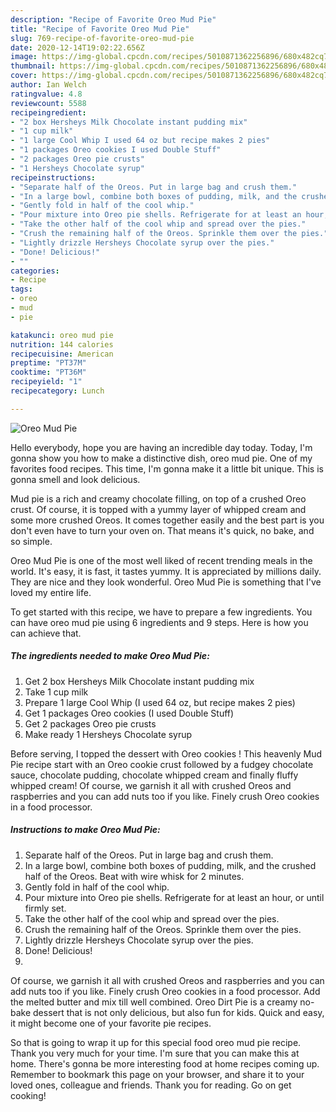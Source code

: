 ```yaml
---
description: "Recipe of Favorite Oreo Mud Pie"
title: "Recipe of Favorite Oreo Mud Pie"
slug: 769-recipe-of-favorite-oreo-mud-pie
date: 2020-12-14T19:02:22.656Z
image: https://img-global.cpcdn.com/recipes/5010871362256896/680x482cq70/oreo-mud-pie-recipe-main-photo.jpg
thumbnail: https://img-global.cpcdn.com/recipes/5010871362256896/680x482cq70/oreo-mud-pie-recipe-main-photo.jpg
cover: https://img-global.cpcdn.com/recipes/5010871362256896/680x482cq70/oreo-mud-pie-recipe-main-photo.jpg
author: Ian Welch
ratingvalue: 4.8
reviewcount: 5588
recipeingredient:
- "2 box Hersheys Milk Chocolate instant pudding mix"
- "1 cup milk"
- "1 large Cool Whip I used 64 oz but recipe makes 2 pies"
- "1 packages Oreo cookies I used Double Stuff"
- "2 packages Oreo pie crusts"
- "1 Hersheys Chocolate syrup"
recipeinstructions:
- "Separate half of the Oreos. Put in large bag and crush them."
- "In a large bowl, combine both boxes of pudding, milk, and the crushed half of the Oreos. Beat with wire whisk for 2 minutes."
- "Gently fold in half of the cool whip."
- "Pour mixture into Oreo pie shells. Refrigerate for at least an hour, or until firmly set."
- "Take the other half of the cool whip and spread over the pies."
- "Crush the remaining half of the Oreos. Sprinkle them over the pies."
- "Lightly drizzle Hersheys Chocolate syrup over the pies."
- "Done! Delicious!"
- ""
categories:
- Recipe
tags:
- oreo
- mud
- pie

katakunci: oreo mud pie 
nutrition: 144 calories
recipecuisine: American
preptime: "PT37M"
cooktime: "PT36M"
recipeyield: "1"
recipecategory: Lunch

---
```



![Oreo Mud Pie](https://img-global.cpcdn.com/recipes/5010871362256896/680x482cq70/oreo-mud-pie-recipe-main-photo.jpg)

Hello everybody, hope you are having an incredible day today. Today, I'm gonna show you how to make a distinctive dish, oreo mud pie. One of my favorites food recipes. This time, I'm gonna make it a little bit unique. This is gonna smell and look delicious.

Mud pie is a rich and creamy chocolate filling, on top of a crushed Oreo crust. Of course, it is topped with a yummy layer of whipped cream and some more crushed Oreos. It comes together easily and the best part is you don&#39;t even have to turn your oven on. That means it&#39;s quick, no bake, and so simple.

Oreo Mud Pie is one of the most well liked of recent trending meals in the world. It's easy, it is fast, it tastes yummy. It is appreciated by millions daily. They are nice and they look wonderful. Oreo Mud Pie is something that I've loved my entire life.


To get started with this recipe, we have to prepare a few ingredients. You can have oreo mud pie using 6 ingredients and 9 steps. Here is how you can achieve that.

<!--inarticleads1-->

##### The ingredients needed to make Oreo Mud Pie:

1. Get 2 box Hersheys Milk Chocolate instant pudding mix
1. Take 1 cup milk
1. Prepare 1 large Cool Whip (I used 64 oz, but recipe makes 2 pies)
1. Get 1 packages Oreo cookies (I used Double Stuff)
1. Get 2 packages Oreo pie crusts
1. Make ready 1 Hersheys Chocolate syrup


Before serving, I topped the dessert with Oreo cookies ! This heavenly Mud Pie recipe start with an Oreo cookie crust followed by a fudgey chocolate sauce, chocolate pudding, chocolate whipped cream and finally fluffy whipped cream! Of course, we garnish it all with crushed Oreos and raspberries and you can add nuts too if you like. Finely crush Oreo cookies in a food processor. 

<!--inarticleads2-->

##### Instructions to make Oreo Mud Pie:

1. Separate half of the Oreos. Put in large bag and crush them.
1. In a large bowl, combine both boxes of pudding, milk, and the crushed half of the Oreos. Beat with wire whisk for 2 minutes.
1. Gently fold in half of the cool whip.
1. Pour mixture into Oreo pie shells. Refrigerate for at least an hour, or until firmly set.
1. Take the other half of the cool whip and spread over the pies.
1. Crush the remaining half of the Oreos. Sprinkle them over the pies.
1. Lightly drizzle Hersheys Chocolate syrup over the pies.
1. Done! Delicious!
1. 


Of course, we garnish it all with crushed Oreos and raspberries and you can add nuts too if you like. Finely crush Oreo cookies in a food processor. Add the melted butter and mix till well combined. Oreo Dirt Pie is a creamy no-bake dessert that is not only delicious, but also fun for kids. Quick and easy, it might become one of your favorite pie recipes. 

So that is going to wrap it up for this special food oreo mud pie recipe. Thank you very much for your time. I'm sure that you can make this at home. There's gonna be more interesting food at home recipes coming up. Remember to bookmark this page on your browser, and share it to your loved ones, colleague and friends. Thank you for reading. Go on get cooking!
